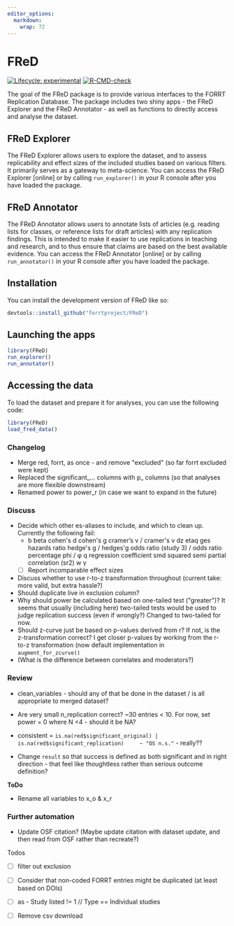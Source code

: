 ```yaml
---
editor_options: 
  markdown: 
    wrap: 72
---
```


# FReD

<!-- badges: start -->

[![Lifecycle:
experimental](https://img.shields.io/badge/lifecycle-experimental-orange.svg)](https://lifecycle.r-lib.org/articles/stages.html#experimental)
[![R-CMD-check](https://github.com/forrtproject/FReD/actions/workflows/R-CMD-check.yaml/badge.svg)](https://github.com/forrtproject/FReD/actions/workflows/R-CMD-check.yaml)
<!-- badges: end -->

The goal of the FReD package is to provide various interfaces to the
FORRT Replication Database. The package includes two shiny apps - the
FReD Explorer and the FReD Annotator - as well as functions to directly
access and analyse the dataset.

## FReD Explorer

The FReD Explorer allows users to explore the dataset, and to assess replicability
and effect sizes of the included studies based on various filters. It primarily
serves as a gateway to meta-science. You can access the FReD Explorer [online] or
by calling `run_explorer()` in your R console after you have loaded the package.

## FReD Annotator

The FReD Annotator allows users to annotate lists of articles (e.g. reading lists
for classes, or reference lists for draft articles) with any replication findings.
This is intended to make it easier to use replications in teaching and research,
and to thus ensure that claims are based on the best available evidence.
You can access the FReD Annotator [online] or by calling `run_annotator()` in your
R console after you have loaded the package.

## Installation

You can install the development version of FReD like so:

``` r
devtools::install_github("forrtproject/FReD")
```

## Launching the apps

``` r
library(FReD)
run_explorer()
run_annotator()
```

## Accessing the data

To load the dataset and prepare it for analyses, you can use the following code:

``` r
library(FReD)
load_fred_data()
```

### Changelog

-   Merge red, forrt, as once - and remove "excluded" (so far forrt
    excluded were kept)
-   Replaced the significant\_... columns with p\_ columns (so that
    analyses are more flexible downstream)
-   Renamed power to power_r (in case we want to expand in the future)

### Discuss

-   Decide which other es-aliases to include, and which to clean up.
    Currently the following fail:
    -   b beta cohen's d cohen's g cramer’s v / cramer's v dz etaq ges
        hazards ratio hedge's g / hedges'g odds ratio (study 3) / odds
        ratio percentage phi / φ q regression coefficient smd squared
        semi partial correlation (sr2) w γ
    -   [ ] Report incomparable effect sizes
-   Discuss whether to use r-to-z transformation throughout (current
    take: more valid, but extra hassle?)
-   Should duplicate live in exclusion column?
-   Why should power be calculated based on one-tailed test ("greater")?
    It seems that usually (including here) two-tailed tests would be
    used to judge replication success (even if wrongly?) Changed to
    two-tailed for now.
-   Should z-curve just be based on p-values derived from r? If not, is
    the z-transformation correct? I get closer p-values by working from
    the r-to-z transformation (now default implementation in
    `augment_for_zcurve()`
-   (What is the difference between correlates and moderators?)

### Review

-   clean_variables - should any of that be done in the dataset / is all
    appropriate to merged dataset?

-   Are very small n_replication correct? \~30 entries \< 10. For now,
    set power = 0 where N \<4 - should it be NA?

-   consistent =
    `is.na(red$significant_original) | is.na(red$significant_replication)     ~ "OS n.s."` -
    really??

-   Change `result` so that success is defined as both significant and
    in right direction - that feel like thoughtless rather than serious
    outcome definition?

**ToDo**

-   Rename all variables to x_o & x_r

### Further automation

-   Update OSF citation? (Maybe update citation with dataset update, and
    then read from OSF rather than recreate?)

Todos

-   [ ] filter out exclusion

-   [ ] Consider that non-coded FORRT entries might be duplicated (at
    least based on DOIs)

-   [ ] as - Study listed != 1 // Type == Individual studies

-   [ ] Remove csv download
